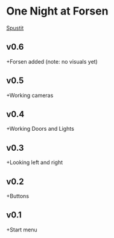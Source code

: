 # One Night at Forsen
[Spustit](https://mcbeefyvevo.github.io/fnafko/)

<h2>v0.6</h2>
<p>+Forsen added (note: no visuals yet)</p>

<h2>v0.5</h2>
<p>+Working cameras</p>

<h2>v0.4</h2>
<p>+Working Doors and Lights</p>

<h2>v0.3</h2>
<p>+Looking left and right</p>

<h2>v0.2</h2>
<p>+Buttons</p>

<h2>v0.1</h2>
<p>+Start menu</p>


